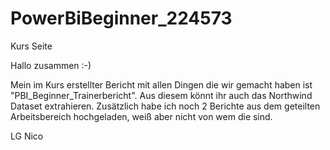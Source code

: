# PowerBiBeginner_224573
Kurs Seite

Hallo zusammen :-)

Mein im Kurs erstellter Bericht mit allen Dingen die wir gemacht haben ist "PBI_Beginner_Trainerbericht".
Aus diesem könnt ihr auch das Northwind Dataset extrahieren.
Zusätzlich habe ich noch 2 Berichte aus dem geteilten Arbeitsbereich hochgeladen, weiß aber nicht von wem die sind.

LG Nico
